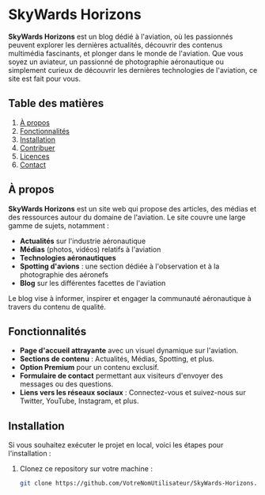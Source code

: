 # SkyWards Horizons

**SkyWards Horizons** est un blog dédié à l'aviation, où les passionnés peuvent explorer les dernières actualités, découvrir des contenus multimédia fascinants, et plonger dans le monde de l'aviation. Que vous soyez un aviateur, un passionné de photographie aéronautique ou simplement curieux de découvrir les dernières technologies de l'aviation, ce site est fait pour vous.

## Table des matières
1. [À propos](#à-propos)
2. [Fonctionnalités](#fonctionnalités)
3. [Installation](#installation)
4. [Contribuer](#contribuer)
5. [Licences](#licences)
6. [Contact](#contact)

## À propos

**SkyWards Horizons** est un site web qui propose des articles, des médias et des ressources autour du domaine de l'aviation. Le site couvre une large gamme de sujets, notamment :

- **Actualités** sur l'industrie aéronautique
- **Médias** (photos, vidéos) relatifs à l'aviation
- **Technologies aéronautiques**
- **Spotting d'avions** : une section dédiée à l'observation et à la photographie des aéronefs
- **Blog** sur les différentes facettes de l'aviation

Le blog vise à informer, inspirer et engager la communauté aéronautique à travers du contenu de qualité.

## Fonctionnalités

- **Page d'accueil attrayante** avec un visuel dynamique sur l'aviation.
- **Sections de contenu** : Actualités, Médias, Spotting, et plus.
- **Option Premium** pour un contenu exclusif.
- **Formulaire de contact** permettant aux visiteurs d'envoyer des messages ou des questions.
- **Liens vers les réseaux sociaux** : Connectez-vous et suivez-nous sur Twitter, YouTube, Instagram, et plus.

## Installation

Si vous souhaitez exécuter le projet en local, voici les étapes pour l'installation :

1. Clonez ce repository sur votre machine :
   ```bash
   git clone https://github.com/VotreNomUtilisateur/SkyWards-Horizons.git
